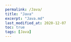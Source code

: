 ```yaml
---
permalink: /Java/
title: "Java"
excerpt: "Java.md"
last_modified_at: 2020-12-07
toc: true
tags: [Java]
---
```

